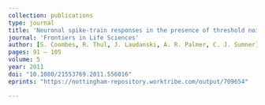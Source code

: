```yaml
---
collection: publications
type: journal
title: 'Neuronal spike-train responses in the presence of threshold noise'
journal: 'Frontiers in Life Sciences'
author: [S. Coombes, R. Thul, J. Laudanski, A. R. Palmer, C. J. Sumner]
pages: 91 – 105
volume: 5
year: 2011
doi: "10.1080/21553769.2011.556016"
eprints: "https://nottingham-repository.worktribe.com/output/709654"

---
```

